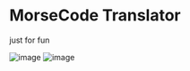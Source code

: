 MorseCode Translator
=
just for fun

![image](https://user-images.githubusercontent.com/118447769/214618360-0092bdc8-711f-4198-8191-282316bef1fa.png)
![image](https://user-images.githubusercontent.com/118447769/214618474-3dc5f455-a7dd-49b3-b17f-22048742186a.png)
